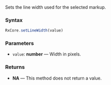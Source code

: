 Sets the line width used for the selected markup.

### Syntax

```typescript
RxCore.setLineWidth(value)
```

### Parameters

- `value`: **number** — Width in pixels.

### Returns

- **NA** — This method does not return a value.